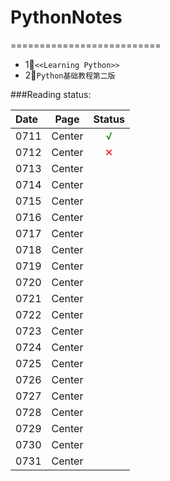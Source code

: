 # PythonNotes

==========================
* 1⃣️`<<Learning Python>>`
* 2⃣️`Python基础教程第二版`



###Reading status:

Date         |  Page 			|   Status
:----------- | :-----------: 	| :-----------:
0711         | Center        	| <font color="GREEN">√<font>
0712         | Center        	| <font color="RED">✕<font>
0713         | Center        	| <font color="RED"><font>
0714         | Center        	| <font color="RED"><font>
0715         | Center        	| <font color="RED"><font>
0716         | Center        	| <font color="RED"><font>
0717         | Center        	| <font color="RED"><font>
0718         | Center        	| <font color="RED"><font>
0719         | Center        	| <font color="RED"><font>
0720         | Center        	| <font color="RED"><font>
0721         | Center        	| <font color="RED"><font>
0722         | Center        	| <font color="RED"><font>
0723         | Center        	| <font color="RED"><font>
0724         | Center        	| <font color="RED"><font>
0725         | Center        	| <font color="RED"><font>
0726         | Center        	| <font color="RED"><font>
0727         | Center        	| <font color="RED"><font>
0728         | Center        	| <font color="RED"><font>
0729         | Center        	| <font color="RED"><font>
0730         | Center        	| <font color="RED"><font>
0731         | Center          | <font color="RED"><font>